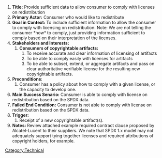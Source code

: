 1.  **Title:** Provide sufficient data to allow consumer to comply with
    licenses on redistribution
2.  **Primary Actor:** Consumer who would like to redistribute
3.  **Goal in Context:** To include sufficient information to allow the
    consumer to comply with licensing on redistribution. Note: We are
    not telling the consumer \*how\* to comply, just providing
    information sufficient to comply based on their interpretation of
    the licenses.
4.  **Stakeholders and Interests:**
    1.  **Consumers of copyrightable artifacts:**
        1.  To receive accurate and clear information of licensing of
            artifacts
        2.  To be able to comply easily with licenses for artifacts
        3.  To be able to subset, extend, or aggregate artifacts and
            pass on clear authoritative verifiable license for the
            resulting new copyrightable artifacts.
5.  **Preconditions:**
    1.  Consumer has a policy about how to comply with a given license,
        or the capacity to develop one.
6.  **Main Success Senario:** Consumer is able to comply with license on
    redistribution based on the SPDX data.
7.  **Failed End Condition:** Consumer is not able to comply with
    license on redistribution based on the SPDX data.
8.  **Trigger:**
    1.  Receipt of a new copyrightable artifact(s).
9.  **Notes:** Review attached example required contract clause proposed
    by Alcatel-Lucent to their suppliers. We note that SPDX 1.x model
    may not adequately support tying together licenses and required
    attributions of copyright holders, for example.

[Category:Technical](Category:Technical "wikilink")
